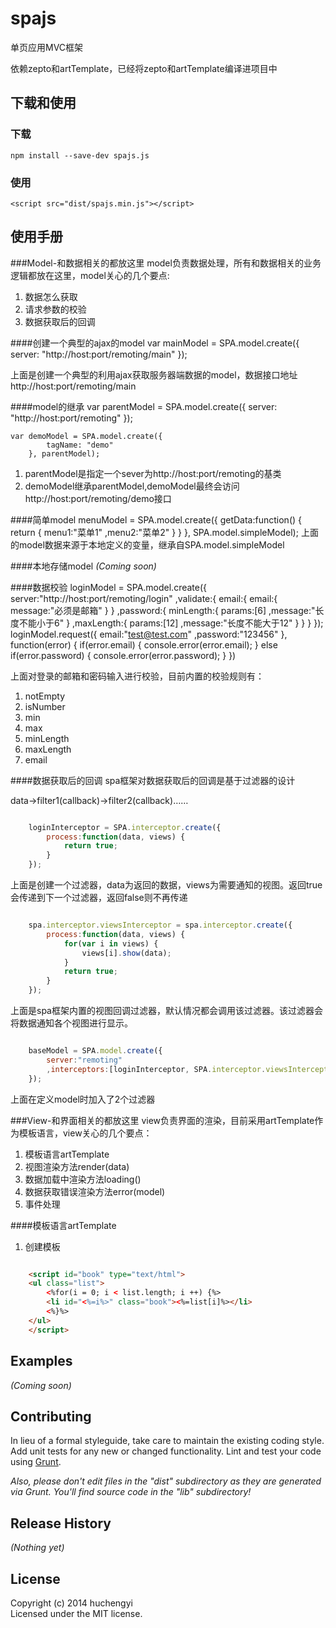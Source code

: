 # spajs

单页应用MVC框架

依赖zepto和artTemplate，已经将zepto和artTemplate编译进项目中

## 下载和使用
### 下载
    npm install --save-dev spajs.js

### 使用
    <script src="dist/spajs.min.js"></script>

## 使用手册
###Model-和数据相关的都放这里
model负责数据处理，所有和数据相关的业务逻辑都放在这里，model关心的几个要点:

1. 数据怎么获取
2. 请求参数的校验
3. 数据获取后的回调

####创建一个典型的ajax的model
    var mainModel = SPA.model.create({
        server: "http://host:port/remoting/main"
    });

上面是创建一个典型的利用ajax获取服务器端数据的model，数据接口地址http://host:port/remoting/main

####model的继承
    var parentModel = SPA.model.create({
        server: "http://host:port/remoting"
    });

    var demoModel = SPA.model.create({
            tagName: "demo"
        }, parentModel);

1. parentModel是指定一个sever为http://host:port/remoting的基类
2. demoModel继承parentModel,demoModel最终会访问http://host:port/remoting/demo接口

####简单model
    menuModel = SPA.model.create({
        getData:function() {
            return {
                menu1:"菜单1"
                ,menu2:"菜单2"
            }
        }
    }, SPA.model.simpleModel);
上面的model数据来源于本地定义的变量，继承自SPA.model.simpleModel

####本地存储model
_(Coming soon)_

####数据校验
    loginModel = SPA.model.create({
        server:"http://host:port/remoting/login"
        ,validate:{
            email:{
                email:{
                    message:"必须是邮箱"
                }
            }
            ,password:{
                minLength:{
                    params:[6]
                    ,message:"长度不能小于6"
                }
                ,maxLength:{
                    params:[12]
                    ,message:"长度不能大于12"
                }
            }
        }
    });
    loginModel.request({
        email:"test@test.com"
        ,password:"123456"
    }, function(error) {
        if(error.email) {
            console.error(error.email);
        } else if(error.password) {
            console.error(error.password);
        }
    })

上面对登录的邮箱和密码输入进行校验，目前内置的校验规则有：

1. notEmpty
2. isNumber
3. min
4. max
5. minLength
6. maxLength
7. email

####数据获取后的回调
spa框架对数据获取后的回调是基于过滤器的设计

data->filter1(callback)->filter2(callback)……

```javascript

    loginInterceptor = SPA.interceptor.create({
        process:function(data, views) {
            return true;
        }
    });
```

上面是创建一个过滤器，data为返回的数据，views为需要通知的视图。返回true会传递到下一个过滤器，返回false则不再传递

```javascript

    spa.interceptor.viewsInterceptor = spa.interceptor.create({
        process:function(data, views) {
            for(var i in views) {
                views[i].show(data);
            }
            return true;
        }
    });
```

上面是spa框架内置的视图回调过滤器，默认情况都会调用该过滤器。该过滤器会将数据通知各个视图进行显示。

```javascript

    baseModel = SPA.model.create({
        server:"remoting"
        ,interceptors:[loginInterceptor, SPA.interceptor.viewsInterceptor]
    });
```

上面在定义model时加入了2个过滤器

###View-和界面相关的都放这里
view负责界面的渲染，目前采用artTemplate作为模板语言，view关心的几个要点：

1. 模板语言artTemplate
2. 视图渲染方法render(data)
3. 数据加载中渲染方法loading()
4. 数据获取错误渲染方法error(model)
5. 事件处理

####模板语言artTemplate

1. 创建模板

```html

    <script id="book" type="text/html">
    <ul class="list">
        <%for(i = 0; i < list.length; i ++) {%>
        <li id="<%=i%>" class="book"><%=list[i]%></li>
        <%}%>
    </ul>
    </script>
```



## Examples
_(Coming soon)_

## Contributing
In lieu of a formal styleguide, take care to maintain the existing coding style. Add unit tests for any new or changed functionality. Lint and test your code using [Grunt](http://gruntjs.com/).

_Also, please don't edit files in the "dist" subdirectory as they are generated via Grunt. You'll find source code in the "lib" subdirectory!_

## Release History
_(Nothing yet)_

## License
Copyright (c) 2014 huchengyi  
Licensed under the MIT license.
